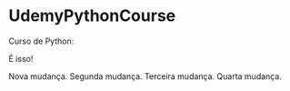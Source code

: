 # UdemyPythonCourse

Curso de Python:

É isso!

Nova mudança.
Segunda mudança.
Terceira mudança.
Quarta mudança.
